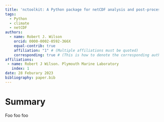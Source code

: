 ```yaml
---
title: 'nctoolkit: A Python package for netCDF analysis and post-processing'
tags:
  - Python
  - climate
  - netCDF
authors:
  - name: Robert J. Wilson 
    orcid: 0000-0002-0592-366X 
    equal-contrib: true
    affiliation: "1" # (Multiple affiliations must be quoted)
    corresponding: true # (This is how to denote the corresponding author)
affiliations:
 - name: Robert J Wilson. Plymouth Marine Laboratory 
   index: 1
date: 28 Feburary 2023
bibliography: paper.bib
---
```



# Summary

Foo foo foo

